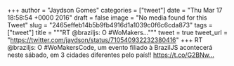 
+++
author = "Jaydson Gomes"
categories = ["tweet"]
date = "Thu Mar 17 18:58:54 +0000 2016"
draft = false
image = "No media found for this Tweet"
slug = "2465effeb14b5b9fb4916d1a1039c0f6c6cda873"
tags = ["tweet"]
title = """RT @braziljs: O #WoMakers..."""
tweet = true
tweet_url = "https://twitter.com/jaydson/status/710540932232380416"
+++
RT @braziljs: O #WoMakersCode, um evento filiado à BrazilJS acontecerá neste sábado, em 3 cidades diferentes pelo país!! https://t.co/G2BNw…
